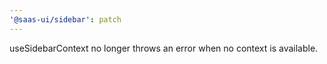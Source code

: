 ```yaml
---
'@saas-ui/sidebar': patch
---
```


useSidebarContext no longer throws an error when no context is available.
